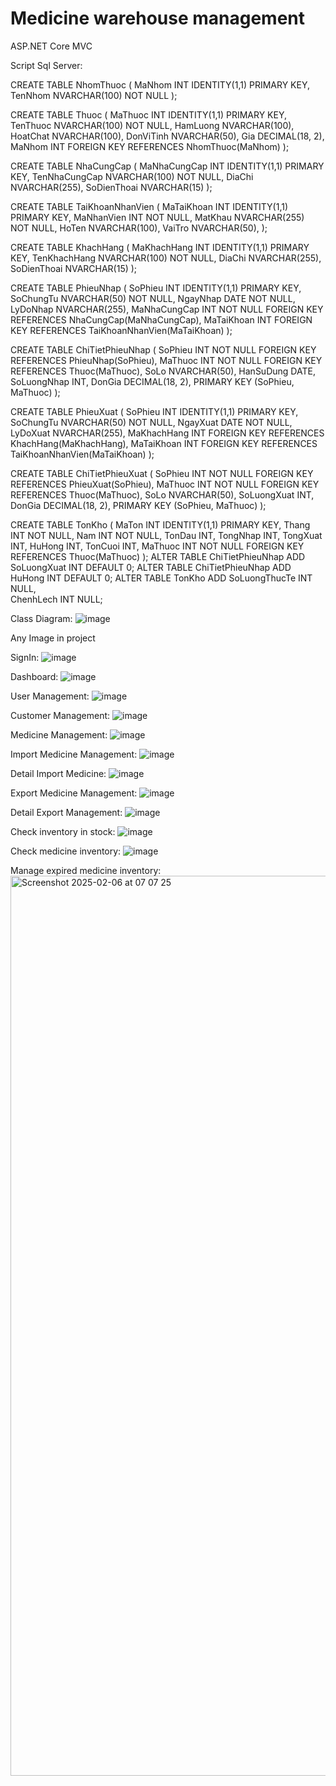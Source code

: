 # Medicine warehouse management
 ASP.NET Core MVC
 
Script Sql Server:


CREATE TABLE NhomThuoc
(
    MaNhom INT IDENTITY(1,1) PRIMARY KEY,
    TenNhom NVARCHAR(100) NOT NULL
);

CREATE TABLE Thuoc
(
    MaThuoc INT IDENTITY(1,1) PRIMARY KEY,
    TenThuoc NVARCHAR(100) NOT NULL,
    HamLuong NVARCHAR(100),
    HoatChat NVARCHAR(100),
    DonViTinh NVARCHAR(50),
    Gia DECIMAL(18, 2),
    MaNhom INT FOREIGN KEY REFERENCES NhomThuoc(MaNhom)
);

CREATE TABLE NhaCungCap
(
    MaNhaCungCap INT IDENTITY(1,1) PRIMARY KEY,
    TenNhaCungCap NVARCHAR(100) NOT NULL,
    DiaChi NVARCHAR(255),
    SoDienThoai NVARCHAR(15)
);

CREATE TABLE TaiKhoanNhanVien
(
    MaTaiKhoan INT IDENTITY(1,1) PRIMARY KEY,
    MaNhanVien INT NOT NULL,
    MatKhau NVARCHAR(255) NOT NULL,
    HoTen NVARCHAR(100),
    VaiTro NVARCHAR(50),
);

CREATE TABLE KhachHang
(
    MaKhachHang INT IDENTITY(1,1) PRIMARY KEY,
    TenKhachHang NVARCHAR(100) NOT NULL,
    DiaChi NVARCHAR(255),
    SoDienThoai NVARCHAR(15)
);

CREATE TABLE PhieuNhap
(
    SoPhieu INT IDENTITY(1,1) PRIMARY KEY,
    SoChungTu NVARCHAR(50) NOT NULL,
    NgayNhap DATE NOT NULL,
    LyDoNhap NVARCHAR(255),
    MaNhaCungCap INT NOT NULL FOREIGN KEY REFERENCES NhaCungCap(MaNhaCungCap),
    MaTaiKhoan INT FOREIGN KEY REFERENCES TaiKhoanNhanVien(MaTaiKhoan)
);

CREATE TABLE ChiTietPhieuNhap
(
    SoPhieu INT NOT NULL FOREIGN KEY REFERENCES PhieuNhap(SoPhieu),
    MaThuoc INT NOT NULL FOREIGN KEY REFERENCES Thuoc(MaThuoc),
    SoLo NVARCHAR(50),
    HanSuDung DATE,
    SoLuongNhap INT,
    DonGia DECIMAL(18, 2),
    PRIMARY KEY (SoPhieu, MaThuoc)
);

CREATE TABLE PhieuXuat
(
    SoPhieu INT IDENTITY(1,1) PRIMARY KEY,
    SoChungTu NVARCHAR(50) NOT NULL,
    NgayXuat DATE NOT NULL,
    LyDoXuat NVARCHAR(255),
    MaKhachHang INT FOREIGN KEY REFERENCES KhachHang(MaKhachHang),
    MaTaiKhoan INT FOREIGN KEY REFERENCES TaiKhoanNhanVien(MaTaiKhoan)
);

CREATE TABLE ChiTietPhieuXuat
(
    SoPhieu INT NOT NULL FOREIGN KEY REFERENCES PhieuXuat(SoPhieu),
    MaThuoc INT NOT NULL FOREIGN KEY REFERENCES Thuoc(MaThuoc),
    SoLo NVARCHAR(50),
    SoLuongXuat INT,
    DonGia DECIMAL(18, 2),
    PRIMARY KEY (SoPhieu, MaThuoc)
);

CREATE TABLE TonKho
(
    MaTon INT IDENTITY(1,1) PRIMARY KEY,
    Thang INT NOT NULL,
    Nam INT NOT NULL,
    TonDau INT,
    TongNhap INT,
    TongXuat INT,
    HuHong INT,
    TonCuoi INT,
    MaThuoc INT NOT NULL FOREIGN KEY REFERENCES Thuoc(MaThuoc)
);
ALTER TABLE ChiTietPhieuNhap
ADD SoLuongXuat INT DEFAULT 0;
ALTER TABLE ChiTietPhieuNhap
ADD HuHong INT DEFAULT 0;
ALTER TABLE TonKho
ADD SoLuongThucTe INT NULL,  
    ChenhLech INT NULL;


Class Diagram:
![image](https://github.com/user-attachments/assets/e0dc465c-90f7-4443-bec7-5e5ed0005020)


Any Image in project

SignIn:
![image](https://github.com/user-attachments/assets/b26139ad-3c56-44b2-a025-84a39bc96648)



Dashboard:
![image](https://github.com/user-attachments/assets/13cdeb0c-5bde-419e-a586-b1d1ea2973dc)





User Management:
![image](https://github.com/user-attachments/assets/05f34bb6-f9ed-4023-b0e2-d840e997f2db)



Customer Management:
![image](https://github.com/user-attachments/assets/8e6e8c8b-6b96-42a9-8e89-baade8000f1c)




Medicine Management:
![image](https://github.com/user-attachments/assets/85185c7f-8091-4b07-927a-be3d9330738b)



Import Medicine Management:
![image](https://github.com/user-attachments/assets/d89d3f33-9714-42b8-873b-2d535563b4ce)




Detail Import Medicine:
![image](https://github.com/user-attachments/assets/bec0e607-e903-4743-8d8d-0d1da82f6d9e)




Export Medicine Management:
![image](https://github.com/user-attachments/assets/dac60ec9-4459-416e-9785-2af18a8ad485)



Detail Export Management:
![image](https://github.com/user-attachments/assets/a5aee3a4-cb19-4909-a007-6be2fbe79c22)





Check inventory in stock:
![image](https://github.com/user-attachments/assets/bac38c20-5978-4313-bbd6-d961d4dd134a)




Check medicine inventory:
![image](https://github.com/user-attachments/assets/987d9fe9-b3e7-4890-9034-ae0f827b56c5)



Manage expired medicine inventory:
<img width="1440" alt="Screenshot 2025-02-06 at 07 07 25" src="https://github.com/user-attachments/assets/0b769103-ffa1-4591-bf09-fc72cfbceb3a" />



